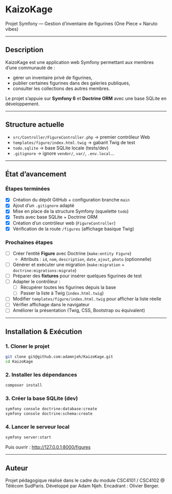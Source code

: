 # KaizoKage
Projet Symfony — Gestion d’inventaire de figurines (One Piece × Naruto vibes)

---

## Description
KaizoKage est une application web Symfony permettant aux membres d’une communauté de :
- gérer un inventaire privé de figurines,
- publier certaines figurines dans des galeries publiques,
- consulter les collections des autres membres.

Le projet s’appuie sur **Symfony 6** et **Doctrine ORM** avec une base SQLite en développement.

---

## Structure actuelle
- `src/Controller/FigureController.php` → premier contrôleur Web
- `templates/figure/index.html.twig` → gabarit Twig de test
- `todo.sqlite` → base SQLite locale (tests/dev)
- `.gitignore` → ignore `vendor/`, `var/`, `.env.local`…

---

## État d’avancement

### Étapes terminées
- [x] Création du dépôt GitHub + configuration branche `main`
- [x] Ajout d’un `.gitignore` adapté
- [x] Mise en place de la structure Symfony (squelette `todo`)
- [x] Tests avec base SQLite + Doctrine ORM
- [x] Création d’un contrôleur web (`FigureController`)
- [x] Vérification de la route `/figures` (affichage basique Twig)

### Prochaines étapes
- [ ] Créer l’entité **Figure** avec Doctrine (`make:entity Figure`)
  - Attributs : `id`, `nom`, `description`, `date_ajout`, `photo` (optionnelle)
- [ ] Générer et exécuter une migration (`make:migration` + `doctrine:migrations:migrate`)
- [ ] Préparer des **fixtures** pour insérer quelques figurines de test
- [ ] Adapter le contrôleur :
  - [ ] Récupérer toutes les figurines depuis la base
  - [ ] Passer la liste à Twig (`index.html.twig`)
- [ ] Modifier `templates/figure/index.html.twig` pour afficher la liste réelle
- [ ] Vérifier affichage dans le navigateur
- [ ] Améliorer la présentation (Twig, CSS, Bootstrap ou équivalent)

---

## Installation & Exécution

### 1. Cloner le projet
```bash
git clone git@github.com:adamnjeh/KaizoKage.git
cd KaizoKage
```

### 2. Installer les dépendances

```bash
composer install
```

### 3. Créer la base SQLite (dev)

```bash
symfony console doctrine:database:create
symfony console doctrine:schema:create
```

### 4. Lancer le serveur local

```bash
symfony server:start
```
Puis ouvrir : http://127.0.0.1:8000/figures

---

## Auteur

Projet pédagogique réalisé dans le cadre du module CSC4101 / CSC4102 @ Télécom SudParis.
Développé par Adam Njeh.
Encadrant : Olivier Berger.